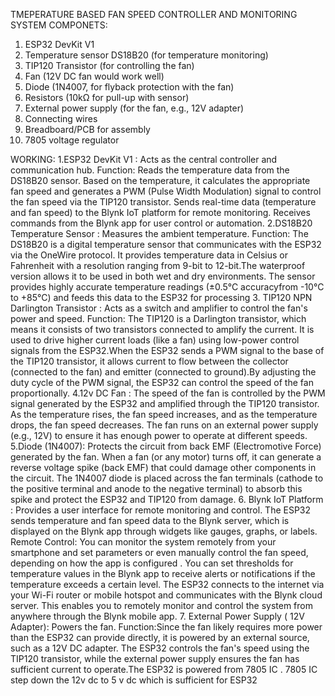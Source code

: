 TMEPERATURE BASED FAN SPEED CONTROLLER AND MONITORING SYSTEM
COMPONETS:
1. ESP32 DevKit V1
2. Temperature sensor DS18B20  (for temperature monitoring)
3. TIP120 Transistor (for controlling the fan)
4. Fan (12V DC fan would work well)
5. Diode (1N4007, for flyback protection with the fan)
6. Resistors (10kΩ for pull-up with sensor)
7. External power supply (for the fan, e.g., 12V adapter)
8. Connecting wires
9. Breadboard/PCB for assembly
10. 7805 voltage regulator
    
WORKING:
1.ESP32 DevKit V1 : Acts as the central controller and communication hub. 
  Function: Reads the temperature data from the DS18B20 sensor. Based on the temperature, it calculates the appropriate fan speed and generates a PWM (Pulse Width Modulation) signal to 
  control the fan speed via the TIP120 transistor.  Sends real-time data (temperature and fan speed) to the Blynk IoT platform for remote monitoring. Receives commands from the Blynk app 
  for user control or automation.
2.DS18B20 Temperature Sensor : Measures the ambient temperature.
  Function: The DS18B20 is a digital temperature sensor that communicates with the ESP32 via the OneWire protocol. It provides temperature data in Celsius or Fahrenheit with a resolution 
  ranging from 9-bit to 12-bit.The waterproof version allows it to be used in both wet and dry environments. The sensor provides highly accurate temperature readings (±0.5°C accuracyfrom 
  -10°C to +85°C) and feeds this data to the ESP32 for processing
3. TIP120 NPN Darlington Transistor : Acts as a switch and amplifier to control the fan's power and speed.
  Function: The TIP120 is a Darlington transistor, which means it consists of two transistors connected to amplify the current. It is used to drive higher current loads (like a fan) 
  using low-power control signals from the ESP32.When the ESP32 sends a PWM signal to the base of the TIP120 transistor, it allows current to flow between the collector (connected to the 
  fan) and emitter (connected to ground).By adjusting the duty cycle of the PWM signal, the ESP32 can control the speed of the fan proportionally.
4.12v DC Fan :  The speed of the fan is controlled by the PWM signal generated by the ESP32 and amplified through the TIP120 transistor. As the temperature rises, the fan speed 
  increases, and as the temperature drops, the fan speed decreases. The fan runs on an external power supply (e.g., 12V) to ensure it has enough power to operate at different speeds.
5.Diode (1N4007):  Protects the circuit from back EMF (Electromotive Force) generated by the fan. When a fan (or any motor) turns off, it can generate a reverse voltage spike (back EMF) 
  that could damage other components in the circuit. The 1N4007 diode is placed across the fan terminals (cathode to the positive terminal and anode to the negative terminal) to absorb 
  this spike and protect the ESP32 and TIP120 from damage.
6. Blynk IoT Platform : Provides a user interface for remote monitoring and control. The ESP32 sends temperature and fan speed data to the Blynk server, which is displayed on the Blynk 
  app through widgets like gauges, graphs, or labels. Remote Control: You can monitor the system remotely from your smartphone and set parameters or even manually control the fan speed, 
  depending on how the app is configured . You can set thresholds for temperature values in the Blynk app to receive alerts or notifications if the temperature exceeds a certain level. 
  The ESP32 connects to the internet via your Wi-Fi router or mobile hotspot and communicates with the Blynk cloud server. This enables you to remotely monitor and control the system 
  from anywhere through the Blynk mobile app.
7. External Power Supply ( 12V Adapter): Powers the fan. Function:Since the fan likely requires more power than the ESP32 can provide directly, it is powered by an external source, such 
  as a 12V DC adapter. The ESP32 controls the fan's speed using the TIP120 transistor, while the external power supply ensures the fan has sufficient current to operate.The ESP32 is 
  powered from 7805 IC . 7805 IC step down the 12v dc to 5 v dc which is sufficient for ESP32 

